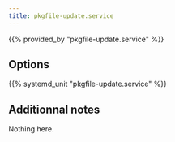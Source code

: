 ```yaml
---
title: pkgfile-update.service
---
```


{{% provided_by "pkgfile-update.service" %}}

## Options

{{% systemd_unit "pkgfile-update.service" %}}

## Additionnal notes

Nothing here.